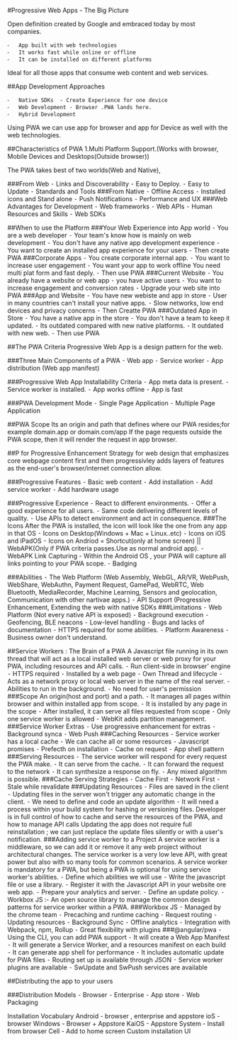 #Progressive Web Apps - The Big Picture

Open definition created by Google and embraced today by most companies.

	⁃	App built with web technologies
	⁃	It works fast while online or offline
	⁃	It can be installed on different platforms

Ideal for all those apps that consume web content and web services.

##App Development Approaches

	⁃	Native SDKs  - Create Experience for one device
	⁃	Web Development - Browser .PWA lands here.
	⁃	Hybrid Development

Using PWA we can use app for browser and app for Device as well with the web technologies.

##Characteristics  of PWA
1.Multi Platform Support.(Works with browser, Mobile Devices and Desktops(Outside browser))

The PWA takes best of two worlds(Web and Native),

###From Web
	⁃	Links and Discoverability
	⁃	Easy to Deploy.
	⁃	Easy to Update
	⁃	Standards and Tools
###From Native
	⁃	Offline Access
	⁃	Installed icons and Stand alone
	⁃	Push Notifications
	⁃	Performance and UX
###Web Advantages for Development
	⁃	Web frameworks
	⁃	Web APIs
	⁃	Human Resources and Skills
	⁃	Web SDKs

##When to use the Platform
###Your Web Experience into App world
	⁃	You are a web developer
	⁃	Your team's know how is mainly on web development
	⁃	You don't have any native app development experience
	⁃	You want to create an installed app experience for your users
	⁃	Then create PWA
###Corporate Apps
	⁃	You create corporate internal app.
	⁃	You want to increase user engagement
	⁃	You want your app to work offline
        You need multi plat form and fast deply.
	⁃	Then use PWA
###Current Website
	⁃	You already have a website or web app
	⁃	you have active users
	⁃	You want to increase engagement and conversion rates
	⁃	Upgrade your web site into PWA
###App and Website
	⁃	You have new webiste and app in store
	⁃	User in many countries can't install your native apps.
	⁃	Slow networks, low end devices and privacy concerns
	⁃	Then Creatte PWA
###Outdated App in Store
	⁃	You have a native app in the store
	⁃	You don't have a team to keep it updated.
	⁃	Its outdated compared with new native platforms.
	⁃	It outdated with new web.
	⁃	Then use PWA

##The PWA Criteria
Progressive Web App is a design pattern for the web.

###Three Main Components of a PWA
	⁃	Web app
	⁃	Service worker
	⁃	App distribution (Web app manifest)

###Progressive Web App Installability Criteria
	⁃	App meta data is present.
	⁃	Service worker is installed.
	⁃	App works offline
	⁃	App is fast

###PWA Development Mode
	⁃	Single Page Application
	⁃	Multiple Page Application

##PWA Scope
Its an origin and path that defines where our PWA resides;for example domain.app or domain.com/app
If the page requests outside the PWA scope, then it will render the request in app browser.

##P for Progressive Enhancement
Strategy for web design that emphasizes core webpage content first and then progressivley adds layers of features as the end-user's browser/internet connection allow.

###Progressive Features
	⁃	Basic web content
	⁃	Add installation
	⁃	Add service worker
	⁃	Add hardware usage

###Progressive Experience
	⁃	React to different environments.
	⁃	Offer a good experience for all users.
	⁃	Same code delivering different levels of quality.
	⁃	Use APIs to detect environment and act in consequence.
###The Icons
After the PWA is installed, the icon will look like the one from any app in that OS
	⁃	Icons on Desktop(Windows + Mac + Linux..etc)
	⁃	Icons on iOS and iPadOS
	⁃	Icons on Andriod = Shortcut(only at home screen) || WebAPK(Only if PWA criteria passes.Use as normal android app).
	⁃	WebAPK Link Capturing - Within the Android OS , your PWA will capture all links pointing to your PWA scope.
	⁃	Badging

###Abilities
	⁃	The Web Platform (Web Assembly, WebGL, AR/VR, WebPush, WebShare, WebAuthn, Payment Request, GamePad, WebRTC, Web Bluetooth, MediaRecorder, Machine Learning, Sensors and geolocation, Communication with other nartivae apps.)
	⁃	API Support (Progressive Enhancement, Extending the web with native SDKs
###Limitations
	⁃	Web Platform (Not every native API is exposed)
	⁃	Background execution
	⁃	Geofencing, BLE neacons
	⁃	Low-level handling
	⁃	Bugs and lacks of documentation
	⁃	HTTPS required for some abilities.
	⁃	Platform Awareness
	⁃	Business owner don't understand.

##Service Workers : The Brain of a PWA
A Javascript file running in its own thread that will act as a local installed web server or web proxy for your PWA, including resources and API calls.
	⁃	Run client-side in browser' engine
	⁃	HTTPS required
	⁃	Installed by a web page
	⁃	Own Thread and lifecycle
	⁃	Acts as a network proxy or local web server in the name of the real server.
	⁃	Abilities to run in the background.
	⁃	No need for user's permission
###Scope
An origin(host and port) and a path.
	⁃	It manages all pages within browser and within installed app from scope.
	⁃	It is installed by any page in the scope
	⁃	After installed, it can serve all files requested from scope
	⁃	Only one service worker is allowed
	⁃	WebKit adds partition management.
###Service Worker Extras
	⁃	Use progressive enhancement for extras
	⁃	Background synca
	⁃	Web Push
###Caching Resources
	⁃	Service worker has a local cache
	⁃	We can cache all or some resources
	⁃	Javascript promises
	⁃	Prefecth on installation
	⁃	Cache on request
	⁃	App shell pattern
###Serving Resources
	⁃	The service worker will respond for every request the PWA make.
	⁃	It can serve from the cache.
	⁃	It can forward the request to the network
	⁃	It can synthesize a response on fly.
	⁃	Any mixed algorithm is possible.
###Cache Serving Strategies
	⁃	Cache First
	⁃	Network First
	⁃	Stale while revalidate
###Updating Resources
	⁃	Files are saved in the client
	⁃	Updating files in the server won't trigger any automatic change in the client.
	⁃	We need to define and code an update algorithm
	⁃	It will need a process within your build system for hashing or versioning files.
Developer is in full control of how to cache and serve the resources of the PWA, and how to manage API calls
Updating the app does not require full reinstallation ; we can just replace the update files silently or with a user's notification.
###Adding service worker to a Project
A service worker is a middleware, so we can add it or remove it any web project without architectural changes.
The service worker is a very low leve API, with great power but also with so many tools for common scenarios.
A service worker is mandatory for a PWA, but being a PWA is optional for using service worker's abilities.
	⁃	Define which abilities we will use
	⁃	Write the javascript file or use a library.
	⁃	Register it with the Javascript API in your website ore web app.
	⁃	Prepare your analytics and server.
	⁃	Define an update policy.
	⁃	Workbox JS :- An open source library to manage the common design patterns for service worker within a PWA.
###Workbox JS
	⁃	Managed by the chrome team
	⁃	Precaching and runtime caching
	⁃	Request routing
	⁃	Updating resources
	⁃	Background Sync
	⁃	Offline analytics
	⁃	Integration with Webpack, npm, Rollup
	⁃	Great flexibility with plugins
###@angular/pwa
	⁃	Using the CLI, you can add PWA support
	⁃	It will create a Web App Manifest
	⁃	It will generate a Service Worker, and a resources manifest on each build
	⁃	It can generate app shell for performance
	⁃	It includes automatic update for PWA files
	⁃	Routing set up is available through JSON
	⁃	Service worker plugins are available
	⁃	SwUpdate and SwPush services are available


##Distributing the app to your users

###Distribution Models
	⁃	Browser
	⁃	Enterprise
	⁃	App store
	⁃	Web Packaging

Installation Vocabulary
Android - browser , enterprise and appstore
ioS  - browser
Windows - Browser + Appstore
KaiOS - Appstore
System - Install from browser
Cell - Add to home screen
Custom installation UI